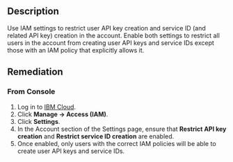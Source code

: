## Description

Use IAM settings to restrict user API key creation and service ID (and related API key) creation in the account. Enable both settings to restrict all users in the account from creating user API keys and service IDs except those with an IAM policy that explicitly allows it.

## Remediation

### From Console

1. Log in to [IBM Cloud](https://cloud.ibm.com).
2. Click **Manage -> Access (IAM)**.
3. Click **Settings**.
4. In the Account section of the Settings page, ensure that **Restrict API key creation** and **Restrict service ID creation** are enabled.
5. Once enabled, only users with the correct IAM policies will be able to create user API keys and service IDs.
